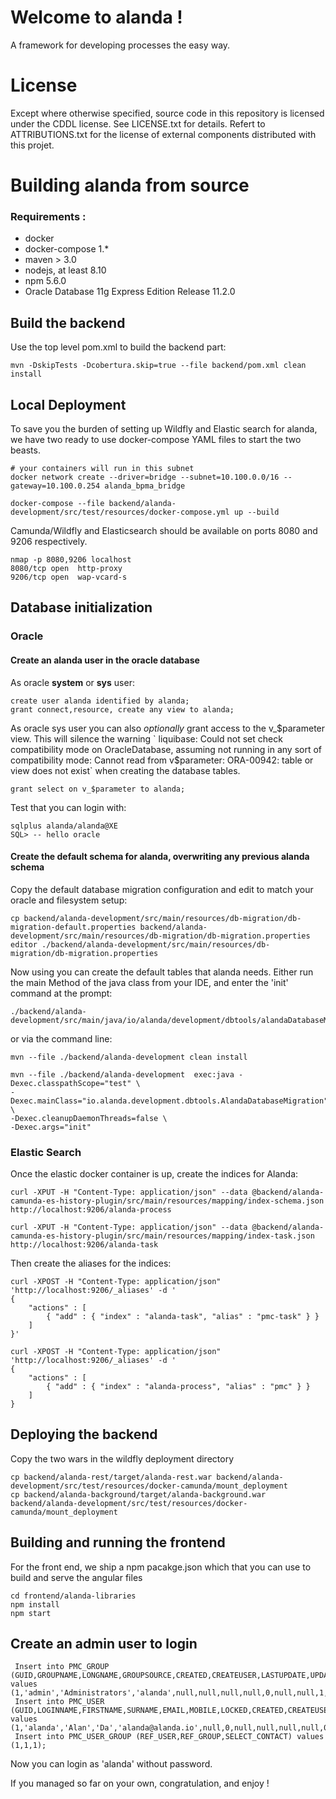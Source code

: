 # Welcome to alanda !

A framework for developing processes the easy way.

# License 
Except where otherwise specified, source code in this repository is  licensed under
the CDDL license.
See LICENSE.txt for details.
Refert to ATTRIBUTIONS.txt for the license of external components distributed with this projet.  

# Building alanda from source

### Requirements :
* docker
* docker-compose 1.*
* maven > 3.0
* nodejs, at least 8.10
* npm 5.6.0
* Oracle Database 11g Express Edition Release 11.2.0

## Build the backend
Use the top level pom.xml to build the backend part:

    mvn -DskipTests -Dcobertura.skip=true --file backend/pom.xml clean install


## Local Deployment
To save you the burden of setting up Wildfly and Elastic search for alanda, we have two ready to use
docker-compose YAML files to start the two beasts.

    # your containers will run in this subnet
    docker network create --driver=bridge --subnet=10.100.0.0/16 --gateway=10.100.0.254 alanda_bpma_bridge

    docker-compose --file backend/alanda-development/src/test/resources/docker-compose.yml up --build

Camunda/Wildfly and Elasticsearch should be available on ports 8080 and 9206 respectively.

    nmap -p 8080,9206 localhost
    8080/tcp open  http-proxy
    9206/tcp open  wap-vcard-s


## Database initialization

### Oracle

#### Create an alanda user in the oracle database

As oracle **system** or **sys** user:

    create user alanda identified by alanda;
    grant connect,resource, create any view to alanda;

As oracle sys user you can also *optionally* grant access to the v_$parameter view. This will silence the warning `
liquibase: Could not set check compatibility mode on OracleDatabase, assuming not running in any sort of compatibility mode: Cannot read from v$parameter: ORA-00942: table or view does not exist`
when creating the database tables.

    grant select on v_$parameter to alanda;

Test that you can login with:

    sqlplus alanda/alanda@XE
    SQL> -- hello oracle

#### Create the default schema for alanda, overwriting any previous alanda schema
Copy the default database migration configuration and edit to match your oracle and filesystem setup:

    cp backend/alanda-development/src/main/resources/db-migration/db-migration-default.properties backend/alanda-development/src/main/resources/db-migration/db-migration.properties
    editor ./backend/alanda-development/src/main/resources/db-migration/db-migration.properties

Now using you can create the default tables that alanda needs. Either run the main Method of the java class from your IDE, and enter the 'init' command at the prompt:

    ./backend/alanda-development/src/main/java/io/alanda/development/dbtools/alandaDatabaseMigration.java

or via the command line:

    mvn --file ./backend/alanda-development clean install

    mvn --file ./backend/alanda-development  exec:java -Dexec.classpathScope="test" \
    -Dexec.mainClass="io.alanda.development.dbtools.AlandaDatabaseMigration" \
    -Dexec.cleanupDaemonThreads=false \
    -Dexec.args="init"

### Elastic Search

Once the elastic docker container is up, create the indices for Alanda:

    curl -XPUT -H "Content-Type: application/json" --data @backend/alanda-camunda-es-history-plugin/src/main/resources/mapping/index-schema.json http://localhost:9206/alanda-process    
    
    curl -XPUT -H "Content-Type: application/json" --data @backend/alanda-camunda-es-history-plugin/src/main/resources/mapping/index-task.json http://localhost:9206/alanda-task

Then create the aliases for the indices:

    curl -XPOST -H "Content-Type: application/json" 'http://localhost:9206/_aliases' -d '
    {
        "actions" : [
            { "add" : { "index" : "alanda-task", "alias" : "pmc-task" } }
        ]
    }'

    curl -XPOST -H "Content-Type: application/json" 'http://localhost:9206/_aliases' -d '
    {
        "actions" : [
            { "add" : { "index" : "alanda-process", "alias" : "pmc" } }
        ]
    }


## Deploying the backend

Copy the two wars in the wildfly deployment directory

    cp backend/alanda-rest/target/alanda-rest.war backend/alanda-development/src/test/resources/docker-camunda/mount_deployment
    cp backend/alanda-background/target/alanda-background.war backend/alanda-development/src/test/resources/docker-camunda/mount_deployment


## Building and running the frontend
For the front end, we ship a npm pacakge.json which that you can use to build and serve the angular files

    cd frontend/alanda-libraries
    npm install
    npm start

## Create an admin user to login

     Insert into PMC_GROUP (GUID,GROUPNAME,LONGNAME,GROUPSOURCE,CREATED,CREATEUSER,LASTUPDATE,UPDATEUSER,VERSION,SOURCEID,SOURCENAME,ACTIVE,EMAIL,PHONE) values (1,'admin','Administrators','alanda',null,null,null,null,0,null,null,1,null,null);
     Insert into PMC_USER (GUID,LOGINNAME,FIRSTNAME,SURNAME,EMAIL,MOBILE,LOCKED,CREATED,CREATEUSER,LASTUPDATE,UPDATEUSER,VERSION,PASSWORD,LAST_LOGIN,PMC_DEPARTMENT,EXTERNALGUID,SOURCE,COMPANY) values (1,'alanda','Alan','Da','alanda@alanda.io',null,0,null,null,null,null,0,null,null,null,null,'alanda',null);
     Insert into PMC_USER_GROUP (REF_USER,REF_GROUP,SELECT_CONTACT) values (1,1,1);

Now you can login as 'alanda' without password.

If you managed so far on your own, congratulation, and enjoy !
